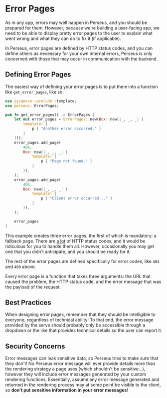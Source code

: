 # Error Pages

As in any app, errors may well happen in Perseus, and you should be prepared for them. However, because we're building a user-facing app, we need to be able to display pretty error pages to the user to explain what went wrong and what they can do to fix it (if applicable).

In Perseus, error pages are defined by HTTP status codes, and you can define others as necessary for your own internal errors, Perseus is only concerned with those that may occur in communication with the backend.

## Defining Error Pages

The easiest way of defining your error pages is to put them into a function like `get_error_pages`, like so:

```rust
use sycamore::prelude::template;
use perseus::ErrorPages;

pub fn get_error_pages() -> ErrorPages {
    let mut error_pages = ErrorPages::new(Box::new(|_, _, _| {
        template! {
            p { "Another error occurred." }
        }
    }));
    error_pages.add_page(
        404,
        Box::new(|_, _, _| {
            template! {
                p { "Page not found." }
            }
        }),
    );
    error_pages.add_page(
        400,
        Box::new(|_, _, _| {
            template! {
                p { "Client error occurred..." }
            }
        }),
    );

    error_pages
}
```

This example creates three error pages, the first of which is mandatory: a fallback page. There are [a lot](https://httpstatuses.com) of HTTP status codes, and it would be ridiculous for you to handle them all. However, occasionally you may get one that you didn't anticipate, and you should be ready for it.

The rest of the error pages are defined specifically for error codes, like `404` and `400` above.

Every error page is a function that takes three arguments: the URL that caused the problem, the HTTP status code, and the error message that was the payload of the request.

## Best Practices

When designing error pages, remember that they should be intelligible to everyone, regardless of technical ability! To that end, the error message provided by the serve should probably only be accessible through a dropdown or the like that provides technical details so the user can report it.

## Security Concerns

Error messages can leak sensitive data, so Perseus tries to make sure that they don't! No Perseus error message will ever provide details more than the rendering strategy a page uses (which shouldn't be sensitive...), however they will include error messages generated by your custom rendering functions. Essentially, assume any error message generated and returned in the rendering process may at some point be visible to the client, so **don't put sensitive information in your error messages**!
